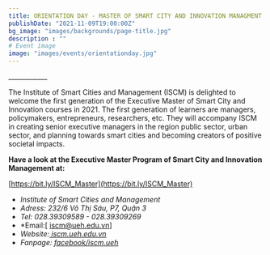 ```yaml
---
title: ORIENTATION DAY - MASTER OF SMART CITY AND INNOVATION MANAGMENT
publishDate: "2021-11-09T19:00:00Z"
bg_image: "images/backgrounds/page-title.jpg"
description : ""
# Event image
image: "images/events/orientationday.jpg"
---
```


<!--StartFragment-->

\_\_\_\_\_\_\_\_\_\_\_\_

The Institute of Smart Cities and Management (ISCM) is delighted to welcome the first generation of the Executive Master of Smart City and Innovation courses in 2021.
The first generation of learners are managers, policymakers, entrepreneurs, researchers, etc. They will accompany ISCM in creating senior executive managers in the region public sector, urban sector, and planning towards smart cities and becoming creators of positive societal impacts.

**Have a look at the Executive Master Program of Smart City and Innovation Management at:**

[https://bit.ly/ISCM_Master](https://bit.ly/ISCM_Master)

<!--EndFragment-->

<!--StartFragment-->

* *Institute of Smart Cities and Management*
* *Adress: 232/6 Võ Thị Sáu, P7, Quận 3*
* *Tel: 028.39309589 - 028.39309269*
* *Email:[ iscm@ueh.edu.vn]
* *Website:[ iscm.ueh.edu.vn](https://iscm.ueh.edu.vn/)*
* *Fanpage: [facebook/iscm.ueh](https://www.facebook.com/ISCM.UEH/)*

